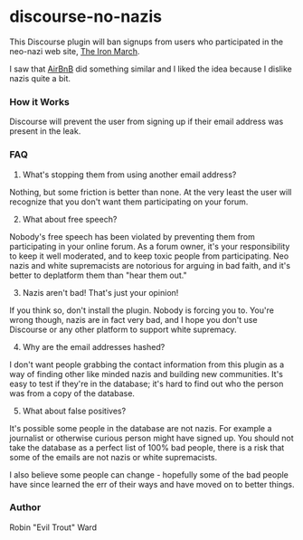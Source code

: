 # discourse-no-nazis

This Discourse plugin will ban signups from users who participated in the neo-nazi web site,
[The Iron March](https://www.theguardian.com/us-news/2019/nov/07/neo-nazi-site-iron-march-materials-leak).

I saw that [AirBnB](https://gizmodo.com/airbnb-bans-over-60-white-supremacists-after-iron-march-1840420392)
did something similar and I liked the idea because I dislike nazis quite a bit.

### How it Works

Discourse will prevent the user from signing up if their email address was present in the leak.

### FAQ

1. What's stopping them from using another email address?

Nothing, but some friction is better than none. At the very least the user will recognize that you don't
want them participating on your forum.

2. What about free speech?

Nobody's free speech has been violated by preventing them from participating in your online forum.
As a forum owner, it's your responsibility to keep it well moderated, and to keep toxic people from
participating. Neo nazis and white supremacists are notorious for arguing in bad faith, and it's better to
deplatform them than "hear them out."

3. Nazis aren't bad! That's just your opinion!

If you think so, don't install the plugin. Nobody is forcing you to. You're wrong though, nazis are in fact
very bad, and I hope you don't use Discourse or any other platform to support white supremacy.

4. Why are the email addresses hashed?

I don't want people grabbing the contact information from this plugin as a way of finding other like minded
nazis and building new communities. It's easy to test if they're in the database; it's hard to find out who the
person was from a copy of the database.

5. What about false positives?

It's possible some people in the database are not nazis. For example a journalist or otherwise curious person
might have signed up. You should not take the database as a perfect list of 100% bad people, there is a
risk that some of the emails are not nazis or white supremacists.

I also believe some people can change - hopefully some of the bad people have since learned the err of their
ways and have moved on to better things.

### Author

Robin "Evil Trout" Ward

